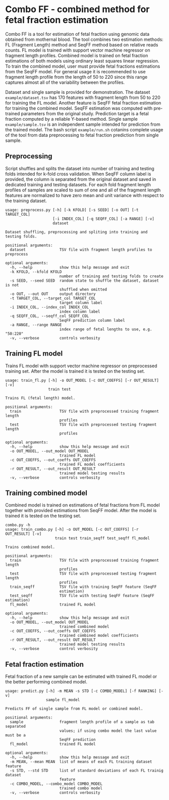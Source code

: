# Combo FF - combined method for fetal fraction estimation
Combo FF is a tool for estimation of fetal fraction using genomic data obtained from mothernal blood. The tool combines two estimation methods: FL (Fragment Length) method and SeqFF method based on relative reads counts.
FL model is trained with support vector machine regressor on fragment length profiles.
Combined model is trained on fetal fraction estimations of both models using ordinary least squares linear regression.
To train the combined model, user must provide fetal fractions estimations from the SeqFF model.
For general usage it is recommended to use fragment length profile from the length of 50 to 220 since this range captures almost all of the variability between the profiles.

Dataset and single sample is provided for demonstration.
The dataset `example/dataset.tsv` has 170 features with fragment length from 50 to 220 for training the FL model.
Another feature is SeqFF fetal fraction estimation for training the combined model.
SeqFF estimation was computed with pre-trained parameters from the original study.
Prediction target is a fetal fraction computed by a reliable Y-based method.
Single sample `example/sample.tsv` is an independent sample intended for prediction from the trained model.
The bash script `example/run.sh` cotanins complete usage of the tool from data preprocessing to fetal fraction prediction from single sample.


## Preprocessing
Script shuffles and splits the dataset into number of training and testing folds intended for k-fold cross validation.
When SeqFF column label is provided, the column is separated from the original dataset and saved in dedicated training and testing datasets.
For each fold fragment length profiles of samples are scaled to sum of one and all of the fragment length features are normalized to have zero mean and unit variance with respect to the training dataset.

```
usage: preprocess.py [-h] [-k KFOLD] [-s SEED] [-o OUT] [-t TARGET_COL]
                     [-i INDEX_COL] [-q SEQFF_COL] [-a RANGE] [-v]
                     dataset

Dataset shuffling, preprocessing and spliting into training and testing folds.

positional arguments:
  dataset               TSV file with fragment length profiles to preprocess

optional arguments:
  -h, --help            show this help message and exit
  -k KFOLD, --kfold KFOLD
                        number of training and testing folds to create
  -s SEED, --seed SEED  random state to shuffle the dataset, dataset is not
                        shuffled when omitted
  -o OUT, --out OUT     output directory
  -t TARGET_COL, --target_col TARGET_COL
                        target column label
  -i INDEX_COL, --index_col INDEX_COL
                        index column label
  -q SEQFF_COL, --seqff_col SEQFF_COL
                        SeqFF prediction column label
  -a RANGE, --range RANGE
                        index range of fetal lengths to use, e.g. "50:220"
  -v, --verbose         controls verbosity
```


## Training FL model
Trains FL model with support vector machine regressor on preprocessed training set.
After the model is trained it is tested on the testing set.

```
usage: train_fl.py [-h] -o OUT_MODEL [-c OUT_COEFFS] [-r OUT_RESULT] [-v]
                   train test

Trains FL (fetal length) model.

positional arguments:
  train                 TSV file with preprocessed training fragment length
                        profiles
  test                  TSV file with preprocessed testing fragment length
                        profiles

optional arguments:
  -h, --help            show this help message and exit
  -o OUT_MODEL, --out_model OUT_MODEL
                        trained FL model
  -c OUT_COEFFS, --out_coeffs OUT_COEFFS
                        trained FL model coefficients
  -r OUT_RESULT, --out_result OUT_RESULT
                        trained model testing results
  -v, --verbose         controls verbosity
```

## Training combined model
Combined model is trained on estimations of fetal fractions from FL model together with provided estimations from SeqFF model.
After the model is trained it is tested on the testing set.

```
combo.py -h
usage: train_combo.py [-h] -o OUT_MODEL [-c OUT_COEFFS] [-r OUT_RESULT] [-v]
                      train test train_seqff test_seqff fl_model

Trains combined model.

positional arguments:
  train                 TSV file with preprocessed training fragment length
                        profiles
  test                  TSV file with preprocessed testing fragment length
                        profiles
  train_seqff           TSV file with training SeqFF feature (SeqFF
                        estimation)
  test_seqff            TSV file with testing SeqFF feature (SeqFF estimation)
  fl_model              trained FL model

optional arguments:
  -h, --help            show this help message and exit
  -o OUT_MODEL, --out_model OUT_MODEL
                        trained combined model
  -c OUT_COEFFS, --out_coeffs OUT_COEFFS
                        trained combined model coefficients
  -r OUT_RESULT, --out_result OUT_RESULT
                        trained model testing results
  -v, --verbose         control verbosity
```

## Fetal fraction estimation
Fetal fraction of a new sample can be estimated with trained FL model or the better performing combined model.

```
usage: predict.py [-h] -m MEAN -s STD [-c COMBO_MODEL] [-f RANKING] [-v]
                  sample fl_model

Predicts FF of single sample from FL model or combined model.

positional arguments:
  sample                fragment length profile of a sample as tab separated
                        values; if using combo model the last value must be a
                        SeqFF prediction
  fl_model              trained FL model

optional arguments:
  -h, --help            show this help message and exit
  -m MEAN, --mean MEAN  list of means of each FL training dataset feature
  -s STD, --std STD     list of standard deviations of each FL trainig dataset
                        feature
  -c COMBO_MODEL, --combo_model COMBO_MODEL
                        trained combo model
  -v, --verbose         controls verbosity
```
